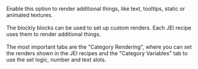 Enable this option to render additional things, like text, tooltips, static or animated textures.<br>
<br>
The blockly blocks can be used to set up custom renders. Each JEI recipe uses them to render additional things.<br>
<br>
The most important tabs are the "Category Rendering", where you can set the renders shown in the JEI recipes and the "Category Variables" tab to use the set logic, number and text slots.<br>